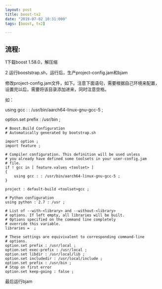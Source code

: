 ```yaml
---
layout: post
title: boost-tx2
date: "2019-07-02 10:31:000"
tags: [boost, tx2]

---
```


## 流程:

1下载boost 1.58.0，解压缩



 2 运行booststrap.sh，运行后，生产project-config.jam和bjam

修改project-config.jam文件，如下。注意下面语句，需要根据自己环境来配置，设置完以后，需要将该目录添加进来，同时注意空格。

如：

using gcc : : /usr/bin/aarch64-linux-gnu-gcc-5 ;

option.set prefix : /usr/bin ;

```
# Boost.Build Configuration
# Automatically generated by bootstrap.sh

import option ;
import feature ;

# Compiler configuration. This definition will be used unless
# you already have defined some toolsets in your user-config.jam
# file.
if ! gcc in [ feature.values <toolset> ]
{
    using gcc : : /usr/bin/aarch64-linux-gnu-gcc-5 ;
}

project : default-build <toolset>gcc ;

# Python configuration
using python : 2.7 : /usr ;

# List of --with-<library> and --without-<library>
# options. If left empty, all libraries will be built.
# Options specified on the command line completely
# override this variable.
libraries =  ;

# These settings are equivivalent to corresponding command-line
# options.
option.set prefix : /usr/local ;
option.set exec-prefix : /usr/local ;
option.set libdir : /usr/local/lib ;
option.set includedir : /usr/local/include ;
option.set prefix : /usr/bin ;
# Stop on first error
option.set keep-going : false ;

```



最后运行bjam